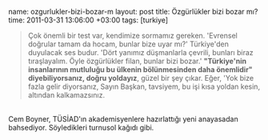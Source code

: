 name: ozgurlukler-bizi-bozar-m
layout: post
title: Özgürlükler bizi bozar mı?
time: 2011-03-31 13:06:00 +03:00
tags: [turkiye]

<blockquote>Çok önemli bir test var, kendimize sormamız gereken. 'Evrensel doğrular tamam da hocam, bunlar bize uyar mı?' Türkiye'den duyulacak ses budur. 'Dört yanımız düşmanlarla çevrili, bunları biraz tıraşlayalım. Öyle özgürlükler filan, bunlar bizi bozar.' <b>"Türkiye'nin insanlarının mutluluğu bu ülkenin bölünmesinden daha önemlidir" diyebiliyorsanız, doğru yoldayız</b>, güzel bir şey çıkar. Eğer, 'Yok bize fazla gelir diyorsanız, Sayın Başkan, tavsiyem, bu işi kısa yoldan kesin, altından kalkamazsınız.</blockquote><br />Cem Boyner, TÜSİAD'ın akademisyenlere hazırlattığı yeni anayasadan bahsediyor. Söyledikleri turnusol kağıdı gibi.
